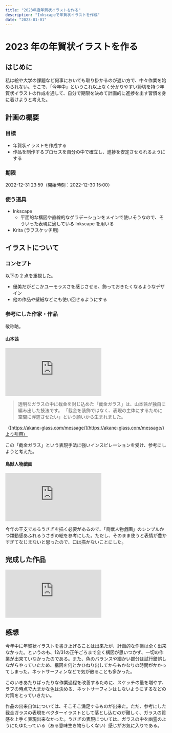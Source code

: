 ```yaml
---
title: "2023年度年賀状イラストを作る"
description: "Inkscapeで年賀状イラストを作成"
date: "2023-01-01"
---
```


# 2023 年の年賀状イラストを作る

<ArticleImage width="574" height="574" alt="2023" src="/images/artworks/2023.png" ></ArticleImage>

## はじめに
私は絵や大学の課題など何事においても取り掛かるのが遅い方で、中々作業を始められない。そこで、「今年中」というこれ以上なく分かりやすい締切を持つ年賀状イラストの作成を通して、自分で期限を決めて計画的に進捗を出す習慣を身に着けようと考えた。

## 計画の概要

### 目標

- 年賀状イラストを作成する
- 作品を制作するプロセスを自分の中で確立し、進捗を安定させられるようにする

### 期限

2022-12-31 23:59（開始時刻：2022-12-30 15:00）

### 使う道具

- Inkscape
  - 平面的な構図や直線的なグラデーションをメインで使いそうなので、そういった表現に適している Inkscape を用いる
- Krita (ラフスケッチ用)

## イラストについて

### コンセプト

以下の 2 点を重視した。

- 優美だがどこかユーモラスさを感じさせる、飾っておきたくなるようなデザイン
- 他の作品や壁紙などにも使い回せるようにする

### 参考にした作家・作品

敬称略。

#### 山本茜

<iframe class="blogcard" loading="lazy" title="截金ガラス作家　山本茜オフィシャルサイト" src="https://hatenablog-parts.com/embed?url=https://akane-glass.com/" frameborder="0" scrolling="no"></iframe>

> 透明なガラスの中に截金を封じ込めた「截金ガラス」は、山本茜が独自に編み出した技法です。
> 「截金を装飾ではなく、表現の主体にするために空間に浮遊させたい」という願いから生まれました。

（[https://akane-glass.com/message/](https://akane-glass.com/message/)より引用）

この「截金ガラス」という表現手法に強いインスピレーションを受け、参考にしようと考えた。

#### 鳥獣人物戯画

<iframe class="blogcard" title="鳥獣人物戯画│世界遺産 栂尾山 高山寺 公式ホームページ" src="https://hatenablog-parts.com/embed?url=https://kosanji.com/chojujinbutsugiga/" frameborder="0" loading="lazy" scrolling="no"></iframe>

今年の干支であるうさぎを描く必要があるので、「鳥獣人物戯画」のシンプルかつ躍動感あふれるうさぎの絵を参考にした。ただし、そのまま使うと表情が豊かすぎてなじまないと思ったので、口は描かないことにした。

## 完成した作品

<iframe class="blogcard" title="やまぶどう | 創作物紹介" src="https://hatenablog-parts.com/embed?url=https://omemoji.com/artworks/2023" frameborder="0" loading="lazy" scrolling="no"></iframe>

## 感想

今年中に年賀状イラストを書き上げることは出来たが、計画的な作業は全く出来なかった。というのも、12/31の正午ごろまで全く構図が思いつかず、一切の作業が出来ていなかったのである。また、色のバランスや細かい部分は試行錯誤しながらやっていたため、構図を何とかひねり出してからもかなりの時間がかかってしまった。ネットサーフィンなどで気が散ることも多かった。

このいきあたりばったりな作業過程を改善するために、スケッチの量を増やす、ラフの時点で大まかな色は決める、ネットサーフィンはしないようにするなどの対策をとっていきたい。

作品の出来自体については、そこそこ満足するものが出来た。ただ、参考にした截金ガラスの表現をベクターイラストとして落とし込むのが難しく、ガラスの質感を上手く表現出来なかった。うさぎの表現については、ガラスの中を幽霊のようにたゆたっている（ある意味生き物らしくない）感じがお気に入りである。
